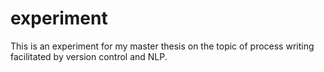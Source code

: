 # experiment
This is an experiment for my master thesis on the topic of process writing facilitated by version control and NLP.

